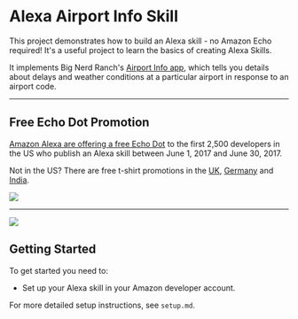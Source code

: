 # Alexa Airport Info Skill

This project demonstrates how to build an Alexa skill - no Amazon Echo required! It's a useful project to learn the basics of creating Alexa Skills.

It implements Big Nerd Ranch's [Airport Info app](https://github.com/bignerdranch/alexa-airportinfo), which tells you details about delays and weather conditions at a particular airport in response to an airport code.

-----

## Free Echo Dot Promotion
[Amazon Alexa are offering a free Echo Dot](https://developer.amazon.com/alexa-skills-kit/alexa-developer-skill-promotion) to the first 2,500 developers in the US who publish an Alexa skill between June 1, 2017 and June 30, 2017. 

Not in the US? There are free t-shirt promotions in the [UK](https://developer.amazon.com/en-gb/alexa-skills-kit/alexa-developer-skill-promotion), [Germany](https://developer.amazon.com/de/alexa-skills-kit/alexa-developer-skill-promotion) and [India](https://developer.amazon.com/alexa-skills-kit/alexa-developer-skill-promotion-india).

![](https://cdn.glitch.com/681cc882-059d-4b05-a1f6-6cbc099cc79c%2Fdot-skills._CB509427047_.png?1497987863751)

-----

![](https://cdn.glitch.com/681cc882-059d-4b05-a1f6-6cbc099cc79c%2FalexaSkillGIF.gif)

## Getting Started
To get started you need to:
- Set up your Alexa skill in your Amazon developer account.

For more detailed setup instructions, see `setup.md`.